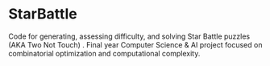 # StarBattle
Code for generating, assessing difficulty, and solving Star Battle puzzles (AKA Two Not Touch) . Final year Computer Science &amp; AI project focused on combinatorial optimization and computational complexity.
